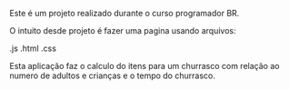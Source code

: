 Este é um projeto realizado durante o curso programador BR.

O intuito desde projeto é fazer uma pagina usando arquivos:

.js
.html
.css

Esta aplicação faz o calculo do itens para um churrasco com relação
ao numero de adultos e crianças e o tempo do churrasco.